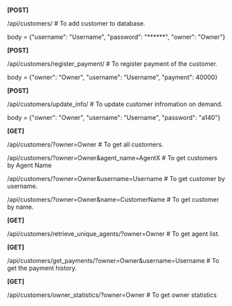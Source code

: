 **[POST]**

/api/customers/ # To add customer to database.

body = {"username": "Username", "password": "******", "owner": "Owner"}

**[POST]**

/api/customers/register_payment/ # To register payment of the customer.

body = {"owner": "Owner", "username": "Username", "payment": 40000}

**[POST]**

/api/customers/update_info/ # To update customer infromation on demand.

body = {"owner": "Owner", "username": "Username", "password": "a140"}

**[GET]**

/api/customers/?owner=Owner # To get all customers.

/api/customers/?owner=Owner&agent_name=AgentX # To get customers by Agent Name

/api/customers/?owner=Owner&username=Username # To get customer by username.

/api/customers/?owner=Owner&name=CustomerName # To get customer by name.

**[GET]**

/api/customers/retrieve_unique_agents/?owner=Owner # To get agent list.

**[GET]**

/api/customers/get_payments/?owner=Owner&username=Username # To get the payment history.

**[GET]**

/api/customers/owner_statistics/?owner=Owner # To get owner statistics